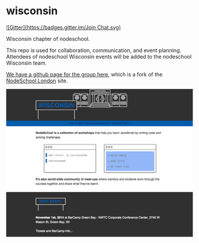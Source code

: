 wisconsin
=========
[![Gitter](https://badges.gitter.im/Join Chat.svg)](https://gitter.im/nodeschool/wisconsin?utm_source=badge&utm_medium=badge&utm_campaign=pr-badge)

Wisconsin chapter of nodeschool.

This repo is used for collaboration, communication, and event planning.  Attendees of nodeschool Wisconsin events will be added to the nodeschool Wisconsin team.

[We have a github page for the group here](http://nodeschool.io/wisconsin/), which is a fork of the [NodeSchool London](http://nodeschool.io/london/) site.

![Site Screenshot](ns-wis.png)
